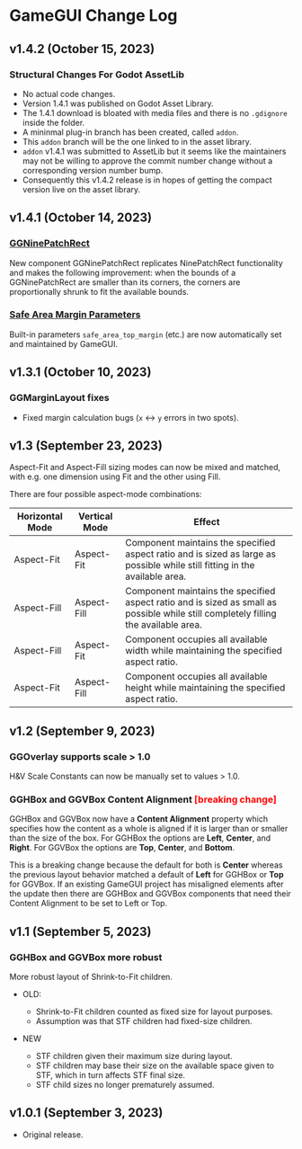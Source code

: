 # GameGUI Change Log

## v1.4.2 (October 15, 2023)

### Structural Changes For Godot AssetLib

- No actual code changes.
- Version 1.4.1 was published on Godot Asset Library.
- The 1.4.1 download is bloated with media files and there is no `.gdignore` inside the folder.
- A mininmal plug-in branch has been created, called `addon`.
- This `addon` branch will be the one linked to in the asset library.
- `addon` v1.4.1 was submitted to AssetLib but it seems like the maintainers may not be willing to approve the commit number change without a corresponding version number bump.
- Consequently this v1.4.2 release is in hopes of getting the compact version live on the asset library.

## v1.4.1 (October 14, 2023)

### [GGNinePatchRect](README.md#GGNinePatchRect)
New component GGNinePatchRect replicates NinePatchRect functionality and makes the following improvement: when the bounds of a GGNinePatchRect are smaller than its corners, the corners are proportionally shrunk to fit the available bounds.

### [Safe Area Margin Parameters](README.md#Built-In-Parameters)
Built-in parameters `safe_area_top_margin` (etc.) are now automatically set and maintained by GameGUI.

## v1.3.1 (October 10, 2023)
### GGMarginLayout fixes
- Fixed margin calculation bugs (`x` <-> `y` errors in two spots).

## v1.3 (September 23, 2023)
Aspect-Fit and Aspect-Fill sizing modes can now be mixed and matched, with e.g. one dimension using Fit and the other using Fill.

There are four possible aspect-mode combinations:

Horizontal Mode | Vertical Mode | Effect
----------------|---------------|-------
Aspect-Fit      | Aspect-Fit    | Component maintains the specified aspect ratio and is sized as large as possible while still fitting in the available area.
Aspect-Fill     | Aspect-Fill   | Component maintains the specified aspect ratio and is sized as small as possible while still completely filling the available area.
Aspect-Fill     | Aspect-Fit    | Component occupies all available width while maintaining the specified aspect ratio.
Aspect-Fit      | Aspect-Fill   | Component occupies all available height while maintaining the specified aspect ratio.

## v1.2 (September 9, 2023)

### GGOverlay supports scale > 1.0

H&V Scale Constants can now be manually set to values > 1.0.

### GGHBox and GGVBox Content Alignment <font color=red>[breaking change]</font>

GGHBox and GGVBox now have a **Content Alignment** property which specifies how the content as a whole is aligned
if it is larger than or smaller than the size of the box. For GGHBox the options are **Left**, **Center**, and **Right**.
For GGVBox the options are **Top**, **Center**, and **Bottom**.

This is a breaking change because the default for both is **Center** whereas the previous layout behavior matched
a default of **Left** for GGHBox or **Top** for GGVBox. If an existing GameGUI project has misaligned elements
after the update then there are GGHBox and GGVBox components that need their Content Alignment to be set to Left or Top.

## v1.1 (September 5, 2023)

### GGHBox and GGVBox more robust

More robust layout of Shrink-to-Fit children.

- OLD:
    - Shrink-to-Fit children counted as fixed size for layout purposes.
    - Assumption was that STF children had fixed-size children.

- NEW
    - STF children given their maximum size during layout.
    - STF children may base their size on the available space given to STF, which in turn affects STF final size.
    - STF child sizes no longer prematurely assumed.

## v1.0.1 (September 3, 2023)
- Original release.
